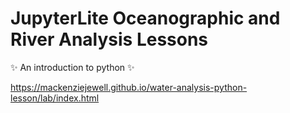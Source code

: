 # JupyterLite Oceanographic and River Analysis Lessons

✨ An introduction to python ✨


https://mackenziejewell.github.io/water-analysis-python-lesson/lab/index.html

<!-- 
- How-to Guides: https://jupyterlite.readthedocs.io/en/latest/howto/index.html
- Reference: https://jupyterlite.readthedocs.io/en/latest/reference/index.html
 -->
